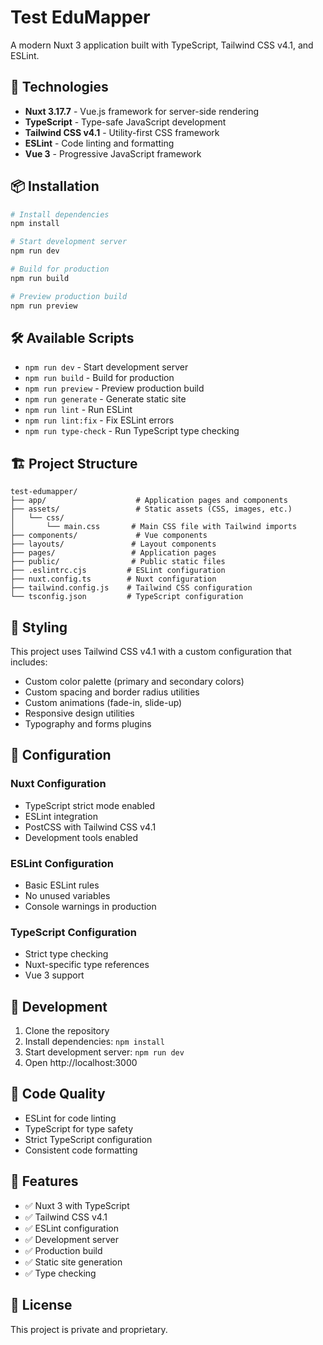 # Test EduMapper

A modern Nuxt 3 application built with TypeScript, Tailwind CSS v4.1, and ESLint.

## 🚀 Technologies

- **Nuxt 3.17.7** - Vue.js framework for server-side rendering
- **TypeScript** - Type-safe JavaScript development
- **Tailwind CSS v4.1** - Utility-first CSS framework
- **ESLint** - Code linting and formatting
- **Vue 3** - Progressive JavaScript framework

## 📦 Installation

```bash
# Install dependencies
npm install

# Start development server
npm run dev

# Build for production
npm run build

# Preview production build
npm run preview
```

## 🛠️ Available Scripts

- `npm run dev` - Start development server
- `npm run build` - Build for production
- `npm run preview` - Preview production build
- `npm run generate` - Generate static site
- `npm run lint` - Run ESLint
- `npm run lint:fix` - Fix ESLint errors
- `npm run type-check` - Run TypeScript type checking

## 🏗️ Project Structure

```
test-edumapper/
├── app/                    # Application pages and components
├── assets/                 # Static assets (CSS, images, etc.)
│   └── css/
│       └── main.css       # Main CSS file with Tailwind imports
├── components/             # Vue components
├── layouts/               # Layout components
├── pages/                 # Application pages
├── public/                # Public static files
├── .eslintrc.cjs         # ESLint configuration
├── nuxt.config.ts        # Nuxt configuration
├── tailwind.config.js    # Tailwind CSS configuration
└── tsconfig.json         # TypeScript configuration
```

## 🎨 Styling

This project uses Tailwind CSS v4.1 with a custom configuration that includes:

- Custom color palette (primary and secondary colors)
- Custom spacing and border radius utilities
- Custom animations (fade-in, slide-up)
- Responsive design utilities
- Typography and forms plugins

## 🔧 Configuration

### Nuxt Configuration
- TypeScript strict mode enabled
- ESLint integration
- PostCSS with Tailwind CSS v4.1
- Development tools enabled

### ESLint Configuration
- Basic ESLint rules
- No unused variables
- Console warnings in production

### TypeScript Configuration
- Strict type checking
- Nuxt-specific type references
- Vue 3 support

## 🚀 Development

1. Clone the repository
2. Install dependencies: `npm install`
3. Start development server: `npm run dev`
4. Open http://localhost:3000

## 📝 Code Quality

- ESLint for code linting
- TypeScript for type safety
- Strict TypeScript configuration
- Consistent code formatting

## 🎯 Features

- ✅ Nuxt 3 with TypeScript
- ✅ Tailwind CSS v4.1
- ✅ ESLint configuration
- ✅ Development server
- ✅ Production build
- ✅ Static site generation
- ✅ Type checking

## 📄 License

This project is private and proprietary.

